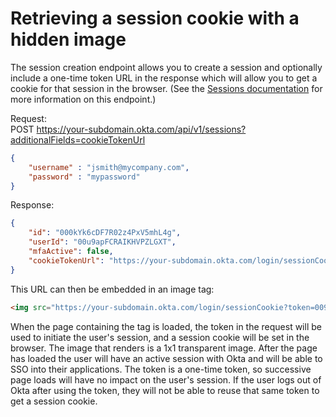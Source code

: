 # Retrieving a session cookie with a hidden image

The session creation endpoint allows you to create a session and optionally include a 
one-time token URL in the response which will allow you to get a cookie for that session
 in the browser. (See the [Sessions documentation](/docs/endpoints/sessions.md) for more 
 information on this endpoint.)

Request:<br>
POST https://your-subdomain.okta.com/api/v1/sessions?additionalFields=cookieTokenUrl
```json
{
	"username" : "jsmith@mycompany.com",
 	"password" : "mypassword"
}
``` 
Response:
```json
{
    "id": "000kYk6cDF7R02z4PxV5mhL4g",
    "userId": "00u9apFCRAIKHVPZLGXT",
    "mfaActive": false,
    "cookieTokenUrl": "https://your-subdomain.okta.com/login/sessionCookie?token=009Db9G6Sc8o8VfE__SlGj4FPxaG63Wm89TpJnaDF6"
} 
```
This URL can then be embedded in an image tag:

```html
<img src="https://your-subdomain.okta.com/login/sessionCookie?token=009Db9G6Sc8o8VfE__SlGj4FPxaG63Wm89TpJnaDF6">
```

When the page containing the tag is loaded, the token in the request will be used to 
initiate the user's session, and a session cookie will be set in the browser. The image 
that renders is a 1x1 transparent image. After the page has loaded the user will have an 
active session with Okta and will be able to SSO into their applications. The token is a
one-time token, so successive page loads will have no impact on the user's session. If
the user logs out of Okta after using the token, they will not be able to reuse that same 
token to get a session cookie.
